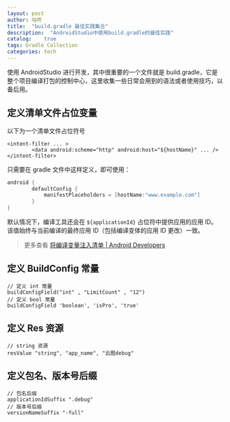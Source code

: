 ```yaml
---
layout: post
author: 咕咚
title:  "build.gradle 最佳实践集合"
description:  "AndroidStudio中使用build.gradle的最佳实践"
catalog:    true
tags: Gradle Collection
categories: tech
---
```

使用 AndroidStudio 进行开发，其中很重要的一个文件就是 build.gradle，它是整个项目编译打包的控制中心，这里收集一些日常会用到的语法或者使用技巧，以备后用。

## 定义清单文件占位变量
以下为一个清单文件占位符号
```
<intent-filter ... >
        <data android:scheme="http" android:host="${hostName}" ... />
</intent-filter>
```
只需要在 gradle 文件中这样定义，即可使用：
```gradle
android {
        defaultConfig {
            manifestPlaceholders = [hostName:"www.example.com"]
        }
}
```

默认情况下，编译工具还会在 `${applicationId}` 占位符中提供应用的应用 ID。该值始终与当前编译的最终应用 ID（包括编译变体的应用 ID 更改）一致。

> 更多查看 [将编译变量注入清单  \|  Android Developers](https://developer.android.com/studio/build/manifest-build-variables)

## 定义 BuildConfig 常量
```
// 定义 int 常量
buildConfigField("int" , "LimitCount" , "12")
// 定义 bool 常量
buildConfigField 'boolean', 'isPro', 'true'
```



## 定义 Res 资源

```
// string 资源
resValue "string", "app_name", "云图debug"
```

## 定义包名、版本号后缀

```
// 包名后缀
applicationIdSuffix ".debug"
// 版本号后缀
versionNameSuffix "-full"
```

